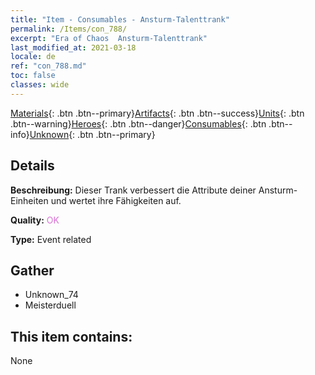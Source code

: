 ```yaml
---
title: "Item - Consumables - Ansturm-Talenttrank"
permalink: /Items/con_788/
excerpt: "Era of Chaos  Ansturm-Talenttrank"
last_modified_at: 2021-03-18
locale: de
ref: "con_788.md"
toc: false
classes: wide
---
```

 [Materials](/de/Items/){: .btn .btn--primary}[Artifacts](/de/Items/Artifacts/){: .btn .btn--success}[Units](/de/Items/Units/){: .btn .btn--warning}[Heroes](/de/Items/Heroes/){: .btn .btn--danger}[Consumables](/de/Items/Consumables/){: .btn .btn--info}[Unknown](/de/Items/Unknown/){: .btn .btn--primary}

## Details
 **Beschreibung:** Dieser Trank verbessert die Attribute deiner Ansturm-Einheiten und wertet ihre Fähigkeiten auf.

 **Quality:** <span style="color: #DA70D6">OK</span>

 **Type:** Event related

## Gather

*    Unknown_74 
*    Meisterduell 

## This item contains:

  None


